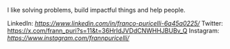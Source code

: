 I like solving problems, build impactful things and help people.

LinkedIn: *https://www.linkedin.com/in/franco-puricelli-6a45a0225/*
Twitter: https://x.com/frann_puri?s=11&t=36HrIdJVDdCNWHHJBUBv_Q
Instagram: *https://www.instagram.com/frannpuricelli/*

<!---
franpuricelli/franpuricelli is a ✨ special ✨ repository because its `README.md` (this file) appears on your GitHub profile.
You can click the Preview link to take a look at your changes.
--->
